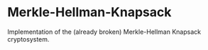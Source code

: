 # Merkle-Hellman-Knapsack
Implementation of the (already broken) Merkle-Hellman Knapsack cryptosystem.
